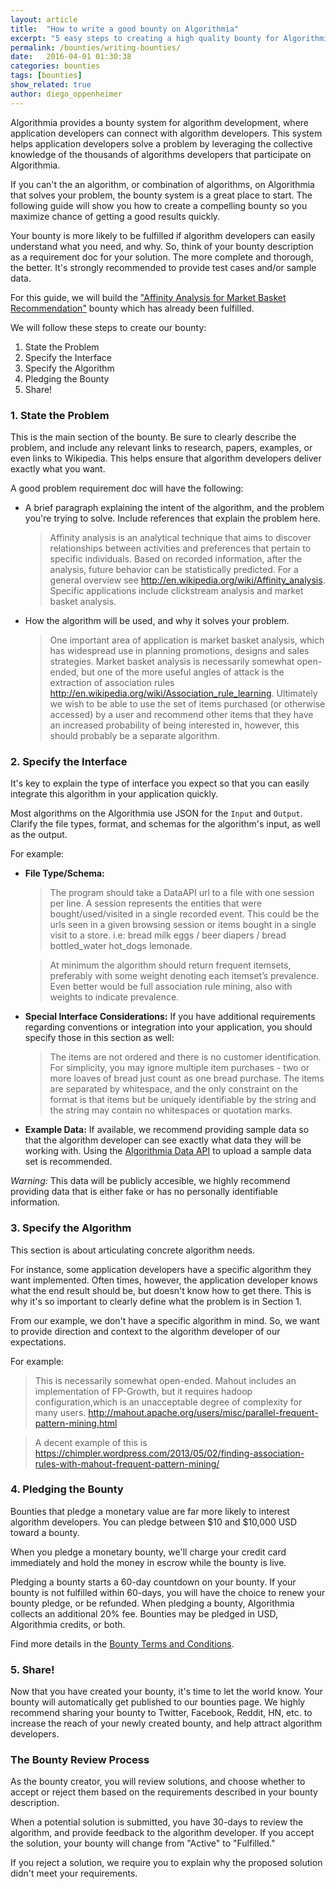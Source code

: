 ```yaml
---
layout: article
title:  "How to write a good bounty on Algorithmia"
excerpt: "5 easy steps to creating a high quality bounty for Algorithmia"
permalink: /bounties/writing-bounties/
date:   2016-04-01 01:30:38
categories: bounties 
tags: [bounties]
show_related: true
author: diego_oppenheimer
---
```

Algorithmia provides a bounty system for algorithm development, where application developers can connect with algorithm developers. This system helps application developers solve a problem by leveraging the collective knowledge of the thousands of algorithms developers that participate on Algorithmia.

If you can't the an algorithm, or combination of algorithms, on Algorithmia that solves your problem, the bounty system is a great place to start. The following guide will show you how to create a compelling bounty so you maximize chance of getting a good results quickly. 

Your bounty is more likely to be fulfilled if algorithm developers can easily understand what you need, and why. So, think of your bounty description as a requirement doc for your solution. The more complete and thorough, the better. It's strongly recommended to provide test cases and/or sample data.

For this guide, we will build the ["Affinity Analysis for Market Basket Recommendation"](https://algorithmia.com/bounties/32) bounty which has already been fulfilled.

We will follow these steps to create our bounty:

1. State the Problem
2. Specify the Interface
3. Specify the Algorithm
4. Pledging the Bounty
5. Share!

### 1. State the Problem
This is the main section of the bounty. Be sure to clearly describe the problem, and include any relevant links to research, papers, examples, or even links to Wikipedia. This helps ensure that algorithm developers deliver exactly what you want.

A good problem requirement doc will have the following:

* A brief paragraph explaining the intent of the algorithm, and the problem you're trying to solve. Include references that explain the problem here.

    >Affinity analysis is an analytical technique that aims to discover relationships between activities and preferences that pertain to specific individuals. Based on recorded information, after the analysis, future behavior can be statistically predicted. For a general overview see http://en.wikipedia.org/wiki/Affinity_analysis. Specific applications include clickstream analysis and market basket analysis.

- How the algorithm will be used, and why it solves your problem.

    >One important area of application is market basket analysis, which has widespread use in planning promotions, designs and sales strategies. Market basket analysis is necessarily somewhat open-ended, but one of the more useful angles of attack is the extraction of association rules http://en.wikipedia.org/wiki/Association_rule_learning. Ultimately we wish to be able to use the set of items purchased (or otherwise accessed) by a user and recommend other items that they have an increased probability of being interested in, however, this should probably be a separate algorithm.
    
### 2. Specify the Interface
It's key to explain the type of interface you expect so that you can easily integrate this algorithm in your application quickly.

Most algorithms on the Algorithmia use JSON for the ```Input``` and ```Output```. Clarify the file types, format, and schemas for the algorithm's input, as well as the output.

For example:

- **File Type/Schema:**

    >The program should take a DataAPI url to a file with one session per line. A session represents the entities that were bought/used/visited in a single recorded event. This could be the urls seen in a given browsing session or items bought in a single visit to a store. i.e: bread milk eggs / beer diapers / bread bottled_water hot_dogs lemonade.

    >At minimum the algorithm should return frequent itemsets, preferably with some weight denoting each itemset’s prevalence. Even better would be full association rule mining, also with weights to indicate prevalence.

- **Special Interface Considerations:** If you have additional requirements regarding conventions or integration into your application, you should specify those in this section as well:

    >The items are not ordered and there is no customer identification. For simplicity, you may ignore multiple item purchases - two or more loaves of bread just count as one bread purchase. The items are separated by whitespace, and the only constraint on the format is that items but be uniquely identifiable by the string and the string may contain no whitespaces or quotation marks.

- **Example Data:** If available, we recommend providing sample data so that the algorithm developer can see exactly what data they will be working with. Using the [Algorithmia Data API](http://docs.algorithmia.com/#the-data-api) to upload a sample data set is recommended.

*Warning:* This data will be publicly accesible, we highly recommend providing data that is either fake or has no personally identifiable information. 

### 3. Specify the Algorithm
This section is about articulating concrete algorithm needs. 

For instance, some application developers have a specific algorithm they want implemented. Often times, however, the application developer knows what the end result should be, but doesn't know how to get there. This is why it's so important to clearly define what the problem is in Section 1.

From our example, we don't have a specific algorithm in mind. So, we want to provide direction and context to the algorithm developer of our expectations.

For example:

>This is necessarily somewhat open-ended. Mahout includes an implementation of FP-Growth, but it requires hadoop configuration,which is an unacceptable degree of complexity for many users. http://mahout.apache.org/users/misc/parallel-frequent-pattern-mining.html

>A decent example of this is https://chimpler.wordpress.com/2013/05/02/finding-association-rules-with-mahout-frequent-pattern-mining/

### 4. Pledging the Bounty
Bounties that pledge a monetary value are far more likely to interest algorithm developers. You can pledge between $10 and $10,000 USD toward a bounty. 

When you pledge a monetary bounty, we'll charge your credit card immediately and hold the money in escrow while the bounty is live. 

Pledging a bounty starts a 60-day countdown on your bounty. If your bounty is not fulfilled within 60-days, you will have the choice to renew your bounty pledge, or be refunded. When pledging a bounty, Algorithmia collects an additional 20% fee. Bounties may be pledged in USD, Algorithmia credits, or both.

Find more details in the [Bounty Terms and Conditions](https://algorithmia.com/bounty_terms). 

### 5. Share!
Now that you have created your bounty, it's time to let the world know. Your bounty will automatically get published to our bounties page. We highly recommend sharing your bounty to Twitter, Facebook, Reddit, HN, etc. to increase the reach of your newly created bounty, and help attract algorithm developers.

### The Bounty Review Process
As the bounty creator, you will review solutions, and choose whether to accept or reject them based on the requirements described in your bounty description.

When a potential solution is submitted, you have 30-days to review the algorithm, and provide feedback to the algorithm developer. If you accept the solution, your bounty will change from "Active" to "Fulfilled."

If you reject a solution, we require you to explain why the proposed solution didn't meet your requirements.



